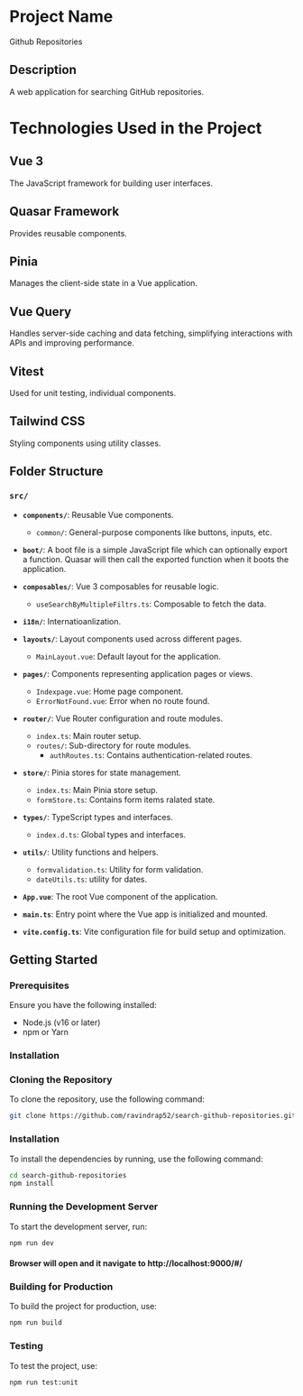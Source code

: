 # Project Name
Github Repositories

## Description
A web application for searching GitHub repositories.

# Technologies Used in the Project

## Vue 3
The JavaScript framework for building user interfaces.

## Quasar Framework
Provides reusable components.

## Pinia
Manages the client-side state in a Vue application.

## Vue Query
Handles server-side caching and data fetching, simplifying interactions with APIs and improving performance.

## Vitest
Used for unit testing, individual components.

## Tailwind CSS
Styling components using utility classes.

## Folder Structure

### `src/`

- **`components/`**: Reusable Vue components.
  - `common/`: General-purpose components like buttons, inputs, etc.

- **`boot/`**: A boot file is a simple JavaScript file which can optionally export a function. Quasar will then call the exported         function when it boots the application.

- **`composables/`**: Vue 3 composables for reusable logic.
  - `useSearchByMultipleFiltrs.ts`: Composable to fetch the data.

- **`i18n/`**: Internatioanlization.

- **`layouts/`**: Layout components used across different pages.
  - `MainLayout.vue`: Default layout for the application.

- **`pages/`**: Components representing application pages or views.
  - `Indexpage.vue`: Home page component.
  - `ErrorNotFound.vue`: Error when no route found.

- **`router/`**: Vue Router configuration and route modules.
  - `index.ts`: Main router setup.
  - `routes/`: Sub-directory for route modules.
    - `authRoutes.ts`: Contains authentication-related routes.

- **`store/`**: Pinia stores for state management.
  - `index.ts`: Main Pinia store setup.
  - `formStore.ts`: Contains form items ralated state.

- **`types/`**: TypeScript types and interfaces.
  - `index.d.ts`: Global types and interfaces.

- **`utils/`**: Utility functions and helpers.
  - `formvalidation.ts`: Utility for form validation.
  - `dateUtils.ts`: utility for dates.

- **`App.vue`**: The root Vue component of the application.

- **`main.ts`**: Entry point where the Vue app is initialized and mounted.

- **`vite.config.ts`**: Vite configuration file for build setup and optimization.

## Getting Started

### Prerequisites

Ensure you have the following installed:
- Node.js (v16 or later)
- npm or Yarn

### Installation

### Cloning the Repository
To clone the repository, use the following command:
```bash
git clone https://github.com/ravindrap52/search-github-repositories.git
```
### Installation
To install the dependencies by running, use the following command:
```bash
cd search-github-repositories
npm install
```
### Running the Development Server
To start the development server, run:
```bash
npm run dev
```
#### Browser will open and it navigate to http://localhost:9000/#/

### Building for Production
To build the project for production, use:
```bash
npm run build
```
### Testing
To test the project, use:
```bash
npm run test:unit
```
